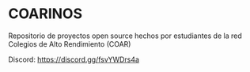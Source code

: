 # COARINOS

Repositorio de proyectos open source hechos por estudiantes de la red Colegios de Alto Rendimiento (COAR)

Discord: https://discord.gg/fsvYWDrs4a
